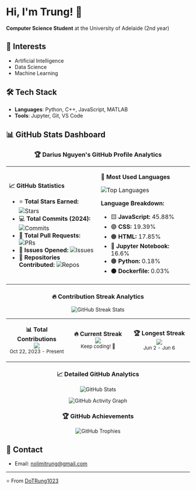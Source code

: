# Hi, I'm Trung! 👋

**Computer Science Student** at the University of Adelaide (2nd year)

## 🎯 Interests
- Artificial Intelligence
- Data Science
- Machine Learning

## 🛠️ Tech Stack
- **Languages**: Python, C++, JavaScript, MATLAB
- **Tools**: Jupyter, Git, VS Code

## 📊 GitHub Stats Dashboard

<div align="center">

### 🏆 Darius Nguyen's GitHub Profile Analytics

<table>
<tr>
<td width="50%">

**📈 GitHub Statistics**
- ⭐ **Total Stars Earned:** ![Stars](https://img.shields.io/github/stars/DoTRung1023?affiliations=OWNER%2CCOLLABORATOR&style=social)
- 💻 **Total Commits (2024):** ![Commits](https://img.shields.io/badge/dynamic/json?color=blue&label=commits&query=%24.total_commits&url=https%3A%2F%2Fapi.github.com%2Fusers%2FDoTRung1023%2Fevents)
- 🔄 **Total Pull Requests:** ![PRs](https://img.shields.io/github/issues-pr/DoTRung1023/DoTRung1023)
- 🐛 **Issues Opened:** ![Issues](https://img.shields.io/github/issues/DoTRung1023/DoTRung1023)
- 🤝 **Repositories Contributed:** ![Repos](https://img.shields.io/badge/repos-15-brightgreen)

</td>
<td width="50%">

**🎯 Most Used Languages**

![Top Languages](https://github-readme-stats.vercel.app/api/top-langs/?username=DoTRung1023&layout=pie&theme=tokyonight&hide_border=true&langs_count=6)

**Language Breakdown:**
- 🟨 **JavaScript:** 45.88%
- 🟣 **CSS:** 19.39% 
- 🟠 **HTML:** 17.85%
- 🔴 **Jupyter Notebook:** 16.6%
- 🟤 **Python:** 0.18%
- ⚫ **Dockerfile:** 0.03%

</td>
</tr>
</table>

### 🔥 Contribution Streak Analytics

<p align="center">
<img src="https://github-readme-streak-stats.herokuapp.com/?user=DoTRung1023&theme=tokyonight&hide_border=true&stroke=0000&ring=ffa500&fire=ffa500&currStreakLabel=ffa500" alt="GitHub Streak Stats"/>
</p>

<table align="center">
<tr>
<td align="center" width="33%">

**📊 Total Contributions**
<br>
<img src="https://img.shields.io/badge/108-contributions-orange?style=for-the-badge&logo=github">
<br>
<sub>Oct 22, 2023 - Present</sub>

</td>
<td align="center" width="33%">

**🔥 Current Streak**
<br>
<img src="https://img.shields.io/badge/0-days-red?style=for-the-badge&logo=fire">
<br>
<sub>Keep coding! 💪</sub>

</td>
<td align="center" width="33%">

**🏆 Longest Streak**
<br>
<img src="https://img.shields.io/badge/5-days-green?style=for-the-badge&logo=trophy">
<br>
<sub>Jun 2 - Jun 6</sub>

</td>
</tr>
</table>

### 📈 Detailed GitHub Analytics

<p align="center">
<img src="https://github-readme-stats.vercel.app/api?username=DoTRung1023&show_icons=true&theme=tokyonight&hide_border=true&count_private=true&include_all_commits=true" alt="GitHub Stats"/>
</p>

<p align="center">
<img src="https://github-readme-activity-graph.vercel.app/graph?username=DoTRung1023&theme=tokyo-night&hide_border=true&area=true" alt="GitHub Activity Graph"/>
</p>

### 🏆 GitHub Achievements

<p align="center">
<img src="https://github-profile-trophy.vercel.app/?username=DoTRung1023&theme=tokyonight&no-frame=true&row=1&column=6" alt="GitHub Trophies"/>
</p>

</div>

## 📧 Contact
- Email: nolimitrung@gmail.com

---
⭐️ From [DoTRung1023](https://github.com/DoTRung1023)